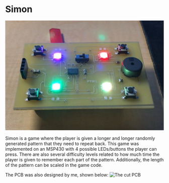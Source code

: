 # Simon

![The finished game](images/simon.png)

Simon is a game where the player is given a longer and longer randomly generated pattern that they need to repeat back. This game was implemented on an MSP430 with 4 possible LEDs/buttons the player can press. There are also several difficulty levels related to how much time the player is given to remember each part of the pattern. Additionally, the length of the pattern can be scaled in the game code.

The PCB was also designed by me, shown below:
![The cut PCB](images/pcb.jpg)

